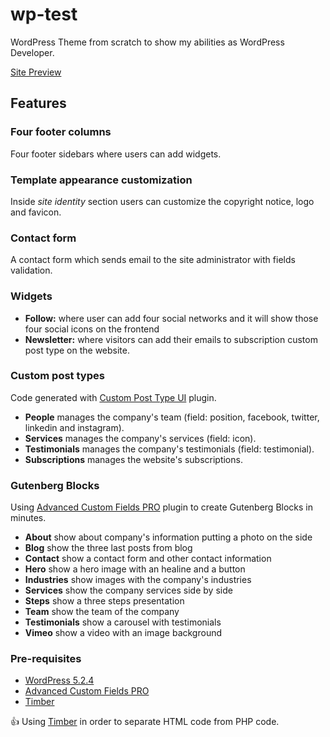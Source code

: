 # wp-test
WordPress Theme from scratch to show my abilities as WordPress Developer.

[Site Preview](https://rezehnde.com/logis/)

## Features

### Four footer columns
Four footer sidebars where users can add widgets.

### Template appearance customization
Inside _site identity_ section users can customize the copyright notice, logo and favicon.

### Contact form
A contact form which sends email to the site administrator with fields validation.

### Widgets
- **Follow:** where user can add four social networks and it will show those four social icons on the frontend
- **Newsletter:** where visitors can add their emails to subscription custom post type on the website.

### Custom post types
Code generated with [Custom Post Type UI](https://wordpress.org/plugins/custom-post-type-ui/) plugin.

- **People** manages the company's team (field: position, facebook, twitter, linkedin and instagram).
- **Services** manages the company's services (field: icon).
- **Testimonials** manages the company's testimonials (field: testimonial).
- **Subscriptions** manages the website's subscriptions.

### Gutenberg Blocks
Using [Advanced Custom Fields PRO](https://www.advancedcustomfields.com/) plugin to create Gutenberg Blocks in minutes.

- **About** show about company's information putting a photo on the side
- **Blog** show the three last posts from blog
- **Contact** show a contact form and other contact information
- **Hero** show a hero image with an healine and a button
- **Industries** show images with the company's industries
- **Services** show the company services side by side
- **Steps** show a three steps presentation
- **Team** show the team of the company
- **Testimonials** show a carousel with testimonials
- **Vimeo** show a video with an image background

### Pre-requisites
- [WordPress 5.2.4](https://wordpress.org/download/)
- [Advanced Custom Fields PRO](https://www.advancedcustomfields.com/)
- [Timber](https://packagist.org/packages/timber/timber)

:+1: Using [Timber](https://timber.github.io/docs/) in order to separate HTML code from PHP code.
